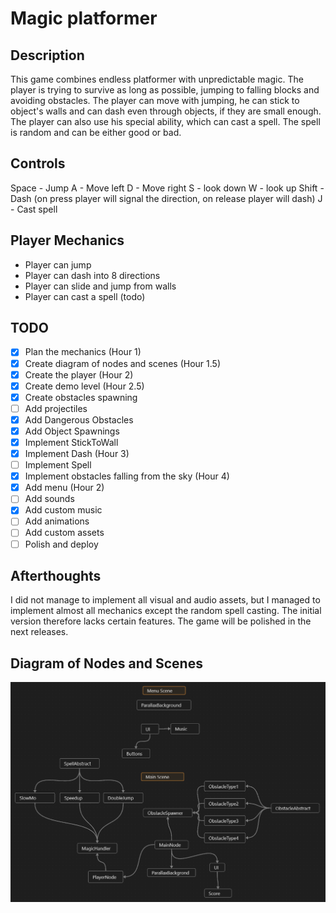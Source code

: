 # Magic platformer

## Description

This game combines endless platformer with unpredictable magic. The player is trying to survive as long as possible, jumping to falling blocks and avoiding obstacles. The player can move with jumping, he can stick to object's walls and can dash even through objects, if they are small enough. The player can also use his special ability, which can cast a spell. The spell is random and can be either good or bad.

## Controls
Space - Jump
A - Move left
D - Move right
S - look down
W - look up
Shift - Dash (on press player will signal the direction, on release player will dash)
J - Cast spell

## Player Mechanics

- Player can jump
- Player can dash into 8 directions
- Player can slide and jump from walls
- Player can cast a spell (todo)

## TODO

- [x] Plan the mechanics (Hour 1)
- [x] Create diagram of nodes and scenes (Hour 1.5)
- [x] Create the player (Hour 2)
- [x] Create demo level (Hour 2.5)
- [x] Create obstacles spawning
- [ ] Add projectiles
- [x] Add Dangerous Obstacles
- [x] Add Object Spawnings
- [x] Implement StickToWall
- [x] Implement Dash (Hour 3)
- [ ] Implement Spell
- [x] Implement obstacles falling from the sky (Hour 4)
- [x] Add menu (Hour 2)
- [ ] Add sounds
- [x] Add custom music
- [ ] Add animations
- [ ] Add custom assets
- [ ] Polish and deploy

## Afterthoughts

I did not manage to implement all visual and audio assets, but I managed to implement almost all mechanics except the random spell casting. The initial version therefore lacks certain features. The game will be polished in the next releases.

## Diagram of Nodes and Scenes
![Alt text](images/image.png)